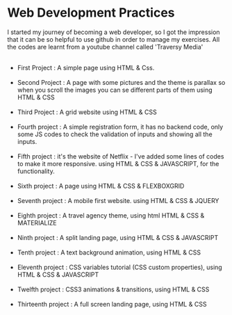 # Web Development Practices
I started my journey of becoming a web developer, so I got  the impression that it can be so helpful to use github in order to manage my exercises. All the codes are learnt from a youtube channel called 'Traversy Media'
<br/><br/>
- First Project : A simple page using HTML & Css.
<br/><br/>
- Second Project : A page with some pictures and the theme is parallax so when you scroll the images you can se different parts of them using HTML & CSS
<br/><br/>
- Third Project : A grid website using HTML & CSS
<br/><br/>
- Fourth project : A simple registration form, it has no backend code, only some JS codes to check the validation of inputs and showing all the inputs.
<br/><br/>
- Fifth project : it's the website of Netflix - I've added some lines of codes to make it more responsive. using HTML & CSS & JAVASCRIPT, for the functionality.
<br/><br/>
- Sixth project : A page using HTML & CSS & FLEXBOXGRID
<br/><br/>
- Seventh project : A mobile first website. using HTML & CSS & JQUERY
<br/><br/>
- Eighth project : A travel agency theme, using html HTML & CSS & MATERIALIZE
<br/><br/>
- Ninth project : A split landing page, using HTML & CSS & JAVASCRIPT
<br/><br/>
- Tenth project : A text background animation, using HTML & CSS
<br/><br/>
- Eleventh project : CSS variables tutorial (CSS custom properties), using HTML & CSS & JAVASCRIPT
<br/><br/>
- Twelfth project : CSS3 animations & transitions, using HTML & CSS
<br/><br/>
- Thirteenth project : A full screen landing page, using HTML & CSS
